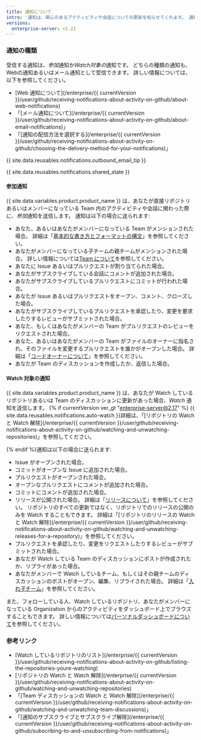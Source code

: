 ```yaml
---
title: 通知について
intro: '通知は、関心のあるアクティビティや会話についての更新を知らせてくれます。 通知は、{{ site.data.variables.product.product_name }}上で、あるいはメールクライアントを通じて受け取れます。'
versions:
  enterprise-server: <2.21
---
```


### 通知の種類

受信する通知は、*参加*通知か*Watch対象の*通知です。 どちらの種類の通知も、Webの通知あるいはメール通知として受信できます。 詳しい情報については、以下を参照してください。

- [Web 通知について](/enterprise/{{ currentVersion }}/user/github/receiving-notifications-about-activity-on-github/about-web-notifications)
- 「[メール通知について](/enterprise/{{ currentVersion }}/user/github/receiving-notifications-about-activity-on-github/about-email-notifications)」
- 「[通知の配信方法を選択する](/enterprise/{{ currentVersion }}/user/github/receiving-notifications-about-activity-on-github/choosing-the-delivery-method-for-your-notifications)」

{{ site.data.reusables.notifications.outbound_email_tip }}

{{ site.data.reusables.notifications.shared_state }}

#### 参加通知

{{ site.data.variables.product.product_name }} は、あなたが直接リポジトリあるいはメンバーになっている Team 内のアクティビティや会話に関わった際に、*参加*通知を送信します。 通知は以下の場合に送られます:
  - あなた、あるいはあなたがメンバーになっている Team がメンションされた場合。 詳細は「[基本的な書き方とフォーマットの構文](/articles/basic-writing-and-formatting-syntax/#mentioning-people-and-teams)」を参照してください。
  - あなたがメンバーになっている子チームの親チームがメンションされた場合。 詳しい情報については[Team について](/articles/about-teams)を参照してください。
  - あなたに Issue あるいはプルリクエストが割り当てられた場合。
  - あなたがサブスクライブしている会話にコメントが追加された場合。
  - あなたがサブスクライブしているプルリクエストにコミットが行われた場合。
  - あなたが Issue あるいはプルリクエストをオープン、コメント、クローズした場合。
  - あなたがサブスクライブしているプルリクエストを承認したり、変更を要求したりするレビューがサブミットされた場合。
  - あなた、もしくはあなたがメンバーの Team がプルリクエストのレビューをリクエストされた場合。
  - あなた、あるいはあなたがメンバーの Team がファイルのオーナーに指名され、そのファイルを変更するプルリクエストを誰かがオープンした場合。 詳細は「[コードオーナーについて](/articles/about-code-owners)」を参照してください。
  - あなたが Team のディスカッションを作成したか、返信した場合。

#### Watch 対象の通知

{{ site.data.variables.product.product_name }} は、あなたが Watch しているリポジトリあるいは Team のディスカッションに更新があった場合、*Watch* 通知を送信します。 {% if currentVersion ver_gt "enterprise-server@2.17" %} {{ site.data.reusables.notifications.auto-watch }}詳細は、「[リポジトリの Watch と Watch 解除](/enterprise/{{ currentVersion }}/user/github/receiving-notifications-about-activity-on-github/watching-and-unwatching-repositories)」を参照してください。

{% endif %}通知は以下の場合に送られます:
  - Issue がオープンされた場合。
  - コミットがオープンな Issue に追加された場合。
  - プルリクエストがオープンされた場合。
  - オープンなプルリクエストにコメントが追加された場合。
  - コミットにコメントが追加された場合。
  - リリースが公開された場合。 詳細は「[リリースについて](/articles/about-releases)」を参照してください。 リポジトリのすべての更新ではなく、リポジトリでのリリースの公開のみを Watch することもできます。 詳細は「[リポジトリのリリースの Watch と Watch 解除](/enterprise/{{ currentVersion }}/user/github/receiving-notifications-about-activity-on-github/watching-and-unwatching-releases-for-a-repository)」を参照してください。
  - プルリクエストを承認したり、変更をリクエストしたりするレビューがサブミットされた場合。
  - あなたが Watch している Team のディスカッションにポストが作成されたか、リプライがあった場合。
  - あなたがメンバーで Watch しているチーム、もしくはその親チームのディスカッションのポストがオープン、編集、リプライされた場合。 詳細は「[入れ子チーム](/articles/about-teams/#nested-teams)」を参照してください。

また、フォローしている人、Watch しているリポジトリ、あなたがメンバーになっている Organization からのアクティビティをダッシュボード上でブラウズすることもできます。 詳しい情報については[パーソナルダッシュボードについて](/articles/about-your-personal-dashboard)を参照してください。

### 参考リンク

- [Watch しているリポジトリのリスト](/enterprise/{{ currentVersion }}/user/github/receiving-notifications-about-activity-on-github/listing-the-repositories-youre-watching)
- [リポジトリの Watch と Watch 解除](/enterprise/{{ currentVersion }}/user/github/receiving-notifications-about-activity-on-github/watching-and-unwatching-repositories)
- 「[Team ディスカッションの Watch と Watch 解除](/enterprise/{{ currentVersion }}/user/github/receiving-notifications-about-activity-on-github/watching-and-unwatching-team-discussions)」
- 「[通知のサブスクライブとサブスクライブ解除](/enterprise/{{ currentVersion }}/user/github/receiving-notifications-about-activity-on-github/subscribing-to-and-unsubscribing-from-notifications)」
